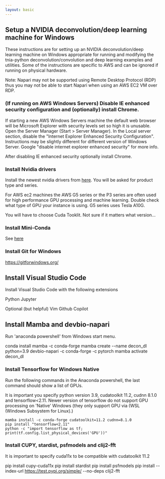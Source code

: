 ```yaml
---
layout: basic
---
```


## Setup a NVIDIA deconvolution/deep learning machine for Windows

These instructions are for setting up an NVIDIA deconvolution/deep learning machine on Windows appropriate for running and modifying the tnia-python deconvolution/convolution and deep learning examples and utilities.   Some of the instructions are specific to AWS and can be ignored if running on physical hardware.

Note:  Napari may not be supported using Remote Desktop Protocol (RDP) thus you may not be able to start Napari when using an AWS EC2 VM over RDP. 

### (If running on AWS Windows Servers) Disable IE enhanced security configuration and (optionally) install Chrome.

If starting a new AWS Windows Servers machine the default web browser will be Microsoft Explorer with security levels set so high it is unusable.  Open the Server Manager (Start > Server Manager). In the Local server section, disable the  "Internet Explorer Enhanced Security Configuration".  Instructions may be slightly different for different version of Windows Server.  Google "disable internet explorer enhanced security" for more info. 

After disabling IE enhanced security optionally install Chrome. 

### Install Nvidia drivers

Install the newest nvidia drivers from [here](https://www.nvidia.com/download/index.aspx).   You will be asked for product type and series.  

For AWS ec2 machines the AWS G5 series or the P3 series are often used for high performance GPU processing and machine learning.   Double check what type of GPU your instance is using.  G5 series uses Tesla A10G.  

You will have to choose Cuda Tooklit.   Not sure if it matters what version...  

### Install Mini-Conda

See [here](https://docs.conda.io/en/latest/miniconda.html) 

### Install Git for Windows

https://gitforwindows.org/

## Install Visual Studio Code 

Install Visual Studio Code with the following extensions

Python
Jupyter

Optional (but helpful)
Vim
Github Copilot


## Install Mamba and devbio-napari

Run 'anaconda powershell' from Windows start menu.  

conda install mamba -c conda-forge
mamba create --name decon_dl python=3.9 devbio-napari -c conda-forge -c pytorch
mamba activate decon_dl


### Install Tensorflow for Windows Native


Run the following commands in the Anaconda powershell, the last command should show a list of GPUs.  

It is important you specify python version 3.9, cudatoolkit 11.2, cudnn 8.1.0 and tensorflow<2.11.  Newer version of tensorflow do not support GPU processing on 'Native' Windows (they only support GPU via (WSL (Windows Subsystem for Linux).)


```
mamba install -c conda-forge cudatoolkit=11.2 cudnn=8.1.0
pip install "tensorflow<2.11"
python -c "import tensorflow as tf; print(tf.config.list_physical_devices('GPU'))"

```

### Install CUPY, stardist, psfmodels and clij2-fft

It is important to specify cuda11x to be compatible with cudatoolkit 11.2  

pip install cupy-cuda11x
pip install stardist
pip install psfmodels
pip install --index-url https://test.pypi.org/simple/ --no-deps clij2-fft



